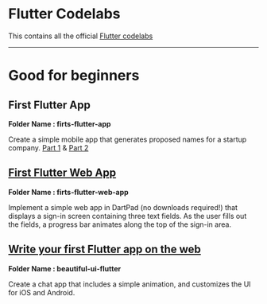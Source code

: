 # Flutter Codelabs

This contains all the official [Flutter codelabs](https://flutter.dev/docs/codelabs)

---

# Good for beginners

## First Flutter App

**Folder Name : firts-flutter-app**

Create a simple mobile app that generates proposed names for a startup company. [Part 1](https://codelabs.developers.google.com/codelabs/first-flutter-app-pt1) & [Part 2](https://codelabs.developers.google.com/codelabs/first-flutter-app-pt2)

## [First Flutter Web App](https://flutter.dev/docs/get-started/codelab-web)

**Folder Name : firts-flutter-web-app**

Implement a simple web app in DartPad (no downloads required!) that displays a sign-in screen containing three text fields. As the user fills out the fields, a progress bar animates along the top of the sign-in area. 

## [Write your first Flutter app on the web](https://flutter.dev/docs/get-started/codelab-web)

**Folder Name : beautiful-ui-flutter**

Create a chat app that includes a simple animation, and customizes the UI for iOS and Android.
